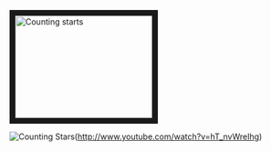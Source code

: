 <a href="https://www.youtube.com/watch?feature=player_embedded&v=hT_nvWreIhg" target="_blank"><img src="http://img.youtube.com/vi/hT_nvWreIhg/0.jpg" alt="Counting starts" width="240" height="180" border="10" /></a>

![Counting Stars](http://img.youtube.com/vi/hT_nvWreIhg/0.jpg)(http://www.youtube.com/watch?v=hT_nvWreIhg)
